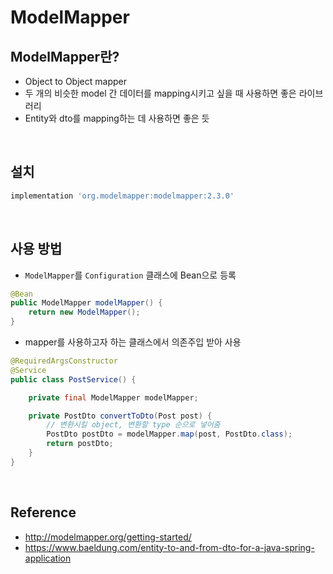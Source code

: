 # ModelMapper

## ModelMapper란?
* Object to Object mapper
* 두 개의 비슷한 model 간 데이터를 mapping시키고 싶을 때 사용하면 좋은 라이브러리
* Entity와 dto를 mapping하는 데 사용하면 좋은 듯

<br>

## 설치

```groovy
implementation 'org.modelmapper:modelmapper:2.3.0'
```

<br>

## 사용 방법

* `ModelMapper`를 `Configuration` 클래스에 Bean으로 등록
```java
@Bean
public ModelMapper modelMapper() {
    return new ModelMapper();
}
```

* mapper를 사용하고자 하는 클래스에서 의존주입 받아 사용
```java
@RequiredArgsConstructor
@Service
public class PostService() {

    private final ModelMapper modelMapper;

    private PostDto convertToDto(Post post) {
        // 변환시킬 object, 변환할 type 순으로 넣어줌
        PostDto postDto = modelMapper.map(post, PostDto.class);
        return postDto;
    }
}
```

<br>

## Reference
* <http://modelmapper.org/getting-started/>
* <https://www.baeldung.com/entity-to-and-from-dto-for-a-java-spring-application>